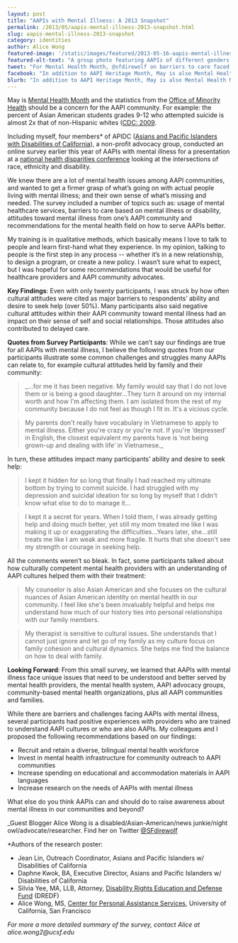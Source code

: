```yaml
---
layout: post
title: "AAPIs with Mental Illness: A 2013 Snapshot"
permalink: /2013/05/aapis-mental-illness-2013-snapshot.html
slug: aapis-mental-illness-2013-snapshot
category: identities
author: Alice Wong
featured-image: '/static/images/featured/2013-05-16-aapis-mental-illness-2013-snapshot.png'
featured-alt-text: "A group photo featuring AAPIs of different genders and ethnicities and ages at a 2012 APIDC event featuring Rep. Tammy Duckworth. Three sit in wheelchairs, and all smile at the camera."
tweet: "For Mental Health Month, @sfdirewolf on barriers to care faced by AAPIs w/mental illness #18MR"
facebook: "In addition to AAPI Heritage Month, May is also Mental Health Month. 18MR member and disability activist Alice Wong reviews findings from a survey she conducted with other members of Asians & Pacific Islanders with Disabilities of CA (APIDC) -- and the multiple challenges facing AAPIs with mental illness."
blurb: "In addition to AAPI Heritage Month, May is also Mental Health Month. 18MR member and disability activist Alice Wong reviews findings from a survey she conducted with other members of Asians & Pacific Islanders with Disabilities of CA (APIDC) -- and the multiple challenges facing AAPIs with mental illness."
---
```


May is [Mental Health Month](http://www.mentalhealthamerica.net/go/may) and the statistics from the [Office of Minority Health](http://minorityhealth.hhs.gov/templates/content.aspx?ID=6476) should be a concern for the AAPI community.  For example: the percent of Asian American students grades 9-12 who attempted suicide is almost 2x that of non-Hispanic whites ([CDC: 2009](http://apps.nccd.cdc.gov/youthonline/App/Default.aspx).

Including myself, four members* of APIDC ([Asians and Pacific Islanders with Disabilities of California](http://www.apidisabilities.org/)), a non-profit advocacy group, conducted an online survey earlier this year of AAPIs with mental illness for a presentation at a [national health disparities conference](http://www.ohsu.edu/xd/research/centers-institutes/institute-on-development-and-disability/public-health-programs/project-intersect/) looking at the intersections of race, ethnicity and disability.

We knew there are a lot of mental health issues among AAPI communities, and wanted to get a firmer grasp of what’s going on with actual people living with mental illness; and their own sense of what’s missing and needed.  The survey included a number of topics such as: usage of mental healthcare services, barriers to care based on mental illness or disability, attitudes toward mental illness from one’s AAPI community and recommendations for the mental health field on how to serve AAPIs better.

My training is in qualitative methods, which basically means I love to talk to people and learn first-hand what they experience.  In my opinion, talking to people is the first step in any process -- whether it’s in a new relationship, to design a program, or create a new policy.  I wasn’t sure what to expect, but I was hopeful for some recommendations that would be useful for healthcare providers and AAPI community advocates.

__Key Findings__: Even with only twenty participants, I was struck by how often cultural attitudes were cited as major barriers to respondents’ ability and desire to seek help (over 50%). Many participants also said negative cultural attitudes within their AAPI community toward mental illness had an impact on their sense of self and social relationships.  Those attitudes also contributed to delayed care.

__Quotes from Survey Participants__: While we can’t say our findings are true for all AAPIs with mental illness, I believe the following quotes from our participants illustrate some common challenges and struggles many AAPIs can relate to, for example cultural attitudes held by family and their community:

> _…for me it has been negative. My family would say that I do not love them or is being a good daughter…They turn it around on my internal worth and how I'm affecting them. I am isolated from the rest of my community because I do not feel as though I fit in. It's a vicious cycle.

> My parents don't really have vocabulary in Vietnamese to apply to mental illness. Either you're crazy or you're not. If you're ‘depressed’ in English, the closest equivalent my parents have is ‘not being grown-up and dealing with life’ in Vietnamese._ 

In turn, these attitudes impact many participants’ ability and desire to seek help:

> I kept it hidden for so long that finally I had reached my ultimate bottom by trying to commit suicide.  I had struggled with my depression and suicidal ideation for so long by myself that I didn't know what else to do to manage it...           

> I kept it a secret for years. When I told them, I was already getting help and doing much better, yet still my mom treated me like I was making it up or exaggerating the difficulties…Years later, she…still treats me like I am weak and more fragile. It hurts that she doesn't see my strength or courage in seeking help.     

All the comments weren’t so bleak.  In fact, some participants talked about how culturally competent mental health providers with an understanding of AAPI cultures helped them with their treatment: 

> My counselor is also Asian American and she focuses on the cultural nuances of Asian American identity on mental health in our community. I feel like she's been invaluably helpful and helps me understand how much of our history ties into personal relationships with our family members.

> My therapist is sensitive to cultural issues. She understands that I cannot just ignore and let go of my family as my culture focus on family cohesion and cultural dynamics. She helps me find the balance on how to deal with family.

__Looking Forward__: From this small survey, we learned that AAPIs with mental illness face unique issues that need to be understood and better served by mental health providers, the mental health system, AAPI advocacy groups, community-based mental health organizations, plus all AAPI communities and families.

While there are barriers and challenges facing AAPIs with mental illness, several participants had positive experiences with providers who are trained to understand AAPI cultures or who are also AAPIs. My colleagues and I proposed the following recommendations based on our findings:

+ Recruit and retain a diverse, bilingual mental health workforce
+ Invest in mental health infrastructure for community outreach to AAPI communities
+ Increase spending on educational and accommodation materials in AAPI languages
+ Increase research on the needs of AAPIs with mental illness

What else do you think AAPIs can and should do to raise awareness about mental illness in our communities and beyond?

_Guest Blogger Alice Wong is a disabled/Asian-American/news junkie/night owl/advocate/researcher. Find her on Twitter [@SFdirewolf](https://www.twitter.com/sfdirewolf)

*Authors of the research poster:

+ Jean Lin, Outreach Coordinator, Asians and Pacific Islanders w/ Disabilities of California
+ Daphne Kwok, BA, Executive Director, Asians and Pacific Islanders w/ Disabilities of California
+ Silvia Yee, MA, LLB, Attorney, [Disability Rights Education and Defense Fund](http://dredf.org/) (DREDF)
+ Alice Wong, MS, [Center for Personal Assistance Services](http://www.pascenter.org/home/index.php), University of California, San Francisco

_For more a more detailed summary of the survey, contact Alice at alice.wong2@ucsf.edu_